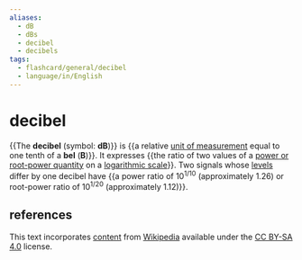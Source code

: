 ```yaml
---
aliases:
  - dB
  - dBs
  - decibel
  - decibels
tags:
  - flashcard/general/decibel
  - language/in/English
---
```


# decibel

{{The __decibel__ (symbol: __dB__)}} is {{a relative [unit of measurement](unit%20of%20measurement.md) equal to one tenth of a __bel__ (__B__)}}. It expresses {{the ratio of two values of a [power or root-power quantity](power,%20root-power,%20and%20field%20quantities.md) on a [logarithmic scale](logarithmic%20scale.md)}}. Two signals whose [levels](level%20(logarithmic%20quantity).md) differ by one decibel have {{a power ratio of 10<sup>1/10</sup> (approximately 1.26) or root-power ratio of 10<sup>1/20</sup> (approximately 1.12)}}.

## references

This text incorporates [content](https://en.wikipedia.org/wiki/decibel) from [Wikipedia](Wikipedia.md) available under the [CC BY-SA 4.0](https://creativecommons.org/licenses/by-sa/4.0/) license.
